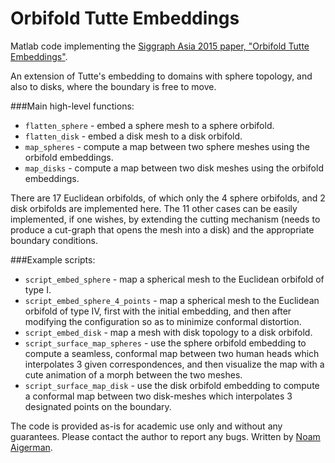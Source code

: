 # Orbifold Tutte Embeddings

Matlab code implementing the [Siggraph Asia 2015 paper, "Orbifold Tutte Embeddings"](http://www.wisdom.weizmann.ac.il/~noamaig/html/projects/orbifold/orbifold_highres.pdf).

An extension of Tutte's embedding to domains with sphere topology, and also to disks, where the boundary is free to move. 

###Main high-level functions:
- `flatten_sphere` - embed a sphere mesh to a sphere orbifold. 
- `flatten_disk` - embed a disk mesh to a disk orbifold. 
- `map_spheres` - compute a map between two sphere meshes using the orbifold embeddings.
- `map_disks` - compute a map between two disk meshes using the orbifold embeddings.

There are 17 Euclidean orbifolds, of which only the 4 sphere orbifolds, and 2 disk orbifolds are implemented here. The 11 other cases can be easily implemented, if one wishes, by extending the cutting mechanism (needs to produce a cut-graph that opens the mesh into a disk) and the appropriate boundary conditions.

###Example scripts:
- `script_embed_sphere` - map a spherical mesh to the Euclidean orbifold of type I.
- `script_embed_sphere_4_points` - map a spherical mesh to the Euclidean orbifold of type IV, first with the initial embedding, and then after modifying the configuration so as to minimize conformal distortion.
- `script_embed_disk` - map a mesh with disk topology to a disk orbifold.
- `script_surface_map_spheres` - use the sphere orbifold embedding to compute a seamless, conformal map between two human heads which interpolates 3 given correspondences, and then visualize the map with a cute animation of a morph between the two meshes.
- `script_surface_map_disk` - use the disk orbifold embedding to compute a conformal map between two disk-meshes which interpolates 3 designated points on the boundary.


The code is provided as-is for academic use only and without any guarantees. Please contact the author to report any bugs.
Written by [Noam Aigerman](http://www.wisdom.weizmann.ac.il/~noamaig/).

 